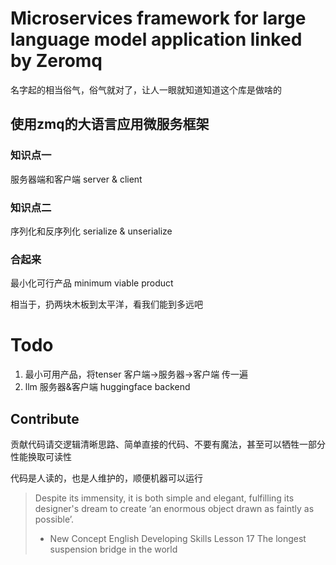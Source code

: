 # Microservices framework for large language model application linked by Zeromq

名字起的相当俗气，俗气就对了，让人一眼就知道知道这个库是做啥的

## 使用zmq的大语言应用微服务框架

### 知识点一
服务器端和客户端 server & client

### 知识点二
序列化和反序列化 serialize & unserialize

### 合起来
最小化可行产品 minimum viable product

相当于，扔两块木板到太平洋，看我们能到多远吧



# Todo
1. 最小可用产品，将tenser 客户端->服务器->客户端 传一遍
2. llm 服务器&客户端 huggingface backend


## Contribute
贡献代码请交逻辑清晰思路、简单直接的代码、不要有魔法，甚至可以牺牲一部分性能换取可读性

代码是人读的，也是人维护的，顺便机器可以运行

> Despite its immensity, it is both simple and elegant, fulfilling its designer's dream to create ‘an enormous object drawn as faintly as possible’.
> - New Concept English Developing Skills Lesson 17 The longest suspension bridge in the world